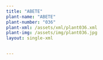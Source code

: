 ```yaml
---
title: "ABETE"
plant-name: "ABETE"
plant-number: "036"
plant-xml: /assets/xml/plant036.xml
plant-img: /assets/img/plant036.jpg
layout: single-xml


---
```

